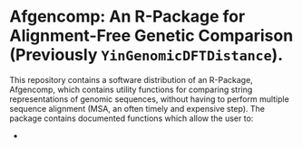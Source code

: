 # Afgencomp: An R-Package for Alignment-Free Genetic Comparison (Previously `YinGenomicDFTDistance`). 

This repository contains a software distribution of an R-Package, Afgencomp, which contains utility functions for comparing string representations of 
genomic sequences, without having to perform multiple sequence alignment (MSA, an often timely and expensive step).  The package contains documented 
functions which allow the user to: 

*


